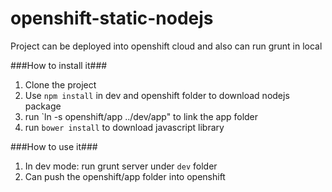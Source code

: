 openshift-static-nodejs
=======================

Project can be deployed into openshift cloud and also can run grunt in local

###How to install it###

1. Clone the project
2. Use `npm install` in dev and openshift folder to download nodejs package
3. run `ln -s openshift/app ../dev/app" to link the app folder 
3. run `bower install` to download javascript library

###How to use it###

1. In dev mode: run grunt server under `dev` folder
2. Can push the openshift/app folder into openshift
